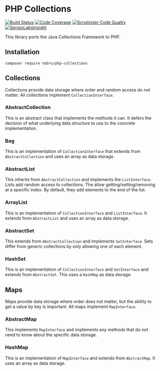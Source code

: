 PHP Collections
===============
[![Build Status](https://travis-ci.org/tebru/php-collections.svg?branch=master)](https://travis-ci.org/tebru/php-collections)
[![Code Coverage](https://scrutinizer-ci.com/g/tebru/php-collections/badges/coverage.png?b=master)](https://scrutinizer-ci.com/g/tebru/php-collections/?branch=master)
[![Scrutinizer Code Quality](https://scrutinizer-ci.com/g/tebru/php-collections/badges/quality-score.png?b=master)](https://scrutinizer-ci.com/g/tebru/php-collections/?branch=master)
[![SensioLabsInsight](https://insight.sensiolabs.com/projects/0be91355-28b0-4293-976f-5d27c9ce0c90/mini.png)](https://insight.sensiolabs.com/projects/0be91355-28b0-4293-976f-5d27c9ce0c90)

This library ports the Java Collections Framework to PHP.

Installation
------------

    composer require tebru/php-collections

Collections
-----------

Collections provide data storage where order and random access do not
matter.  All collections implement `CollectionInterface`.
  
### AbstractCollection

This is an abstract class that implements the methods it can.  It defers the
decision of what underlying data structure to use to the concrete implementation.

### Bag

This is an implementation of `CollectionInterface` that extends from
`AbstractCollection` and uses an array as data storage.

### AbstractList

This inherits from `AbstractCollection` and implements the `ListInterface`.
Lists add random access to collections.  The allow getting/setting/removing
at a specific index.  By default, they add elements to the end of the list.

### ArrayList

This is an implementation of `CollectionInterface` and `ListInterface`.
It extends from `AbstractList` and uses an array as data storage.

### AbstractSet

This extends from `AbstractCollection` and implements `SetInterface`. Sets
differ from generic collections by only allowing one of each element.

### HashSet

This is an implementation of `CollectionInterface` and `SetInterface` and
extends from `AbstractSet`.  This uses a `HashMap` as data storage.

Maps
----

Maps provide data storage where order does not matter, but the ability to
get a value by key is important.  All maps implement `MapInterface`.

### AbstractMap

This implements `MapInterface` and implements any methods that do not
need to know about the specific data storage.

### HashMap

This is an implementation of `MapInterface` and extends from
`AbstractMap`.  It uses an array as data storage.
